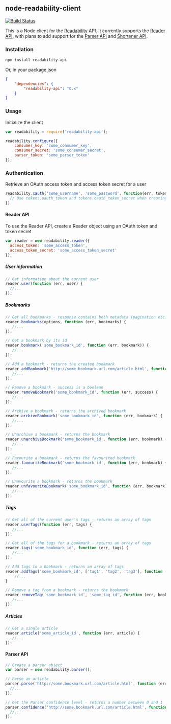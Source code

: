 ## node-readability-client

[![Build Status](https://travis-ci.org/robinjmurphy/node-readability-api.png?branch=master)](https://travis-ci.org/robinjmurphy/node-readability-api)

This is a Node client for the [Readability](http://www.readability.com/) API. It currently supports the [Reader API](http://www.readability.com/developers/api/reader), with plans to add support for the [Parser API](http://www.readability.com/developers/api/parser) and [Shortener API](http://www.readability.com/developers/api/shortener).

### Installation

```bash
npm install readability-api
```

Or, in your package.json

```json
{
    "dependencies": {
        "readability-api": "0.x"
    }
}
```

### Usage

Initialize the client

```javascript
var readability = require('readability-api');

readability.configure({
    consumer_key: 'some_consumer_key',
    consumer_secret: 'some_consumer_secret',
    parser_token: 'some_parser_token'
});
```

### Authentication

Retrieve an OAuth access token and access token secret for a user

```javascript
readability.xauth('some_username', 'some_password', function(err, tokens) {
  // Use tokens.oauth_token and tokens.oauth_token_secret when creating a Reader API client
})
``` 

#### Reader API

To use the Reader API, create a Reader object using an OAuth token and token secret

```javascript
var reader = new readability.reader({
  access_token: 'some_access_token',
  access_token_secret: 'some_access_token_secret'
});
```

##### User information

```javascript
// Get information about the current user
reader.user(function (err, user) {
  //...
});
```

##### Bookmarks

```javascript
// Get all bookmarks - response contains both metadata (pagination etc.) and an array of bookmarks
reader.bookmarks(options, function (err, bookmarks) {
   //... 
});

// Get a bookmark by its id
reader.bookmark('some_bookmark_id', function (err, bookmark)) {
   //... 
});

// Add a bookmark - returns the created bookmark
reader.addBookmark('http://some.bookmark.url.com/article.html', function (err, bookmark) {
   //... 
});

// Remove a bookmark - success is a boolean
reader.removeBookmark('some_bookmark_id', function (err, success) {
   //... 
});

// Archive a bookmark - returns the archived bookmark
reader.archiveBookmark('some_bookmark_id', function (err, bookmark) {
   //... 
});

// Unarchive a bookmark - returns the bookmark
reader.unarchiveBookmark('some_bookmark_id', function (err, bookmark) {
   //... 
});

// Favourite a bookmark - returns the favourited bookmark
reader.favouriteBookmark('some_bookmark_id', function (err, bookmark) {
   //... 
});

// Unavourite a bookmark - returns the bookmark
reader.unfavouriteBookmark('some_bookmark_id', function (err, bookmark) {
   //... 
});

```

##### Tags

```javascript
// Get all of the current user's tags - returns an array of tags
reader.userTags(function (err, tags) {
   //... 
});

// Get all of the tags for a bookmark - returns an array of tags
reader.tags('some_bookmark_id', function (err, tags) {
   //... 
});

// Add tags to a bookmark - returns an array of tags
reader.addTags('some_bookmark_id', ['tag1', 'tag2', 'tag3'], function (err, bookmark)) {
    //...
}

// Remove a tag from a bookmark - returns the bookmark
reader.removeTag('some_bookmark_id', 'some_tag_id', function (err, bookmark) {
   //... 
});
```

##### Articles

```javascript
// Get a single article
reader.article('some_article_id', function (err, article) {
   //... 
});
```

#### Parser API

```javascript
// Create a parser object
var parser = new readability.parser();

// Parse an article
parser.parse('http://some.bookmark.url.com/article.html', function (err, parsed) {
  //...
});

// Get the Parser confidence level - returns a number between 0 and 1
parser.confidence('http://some.bookmark.url.com/article.html', function (err, confidence) {
  //...
});
```

